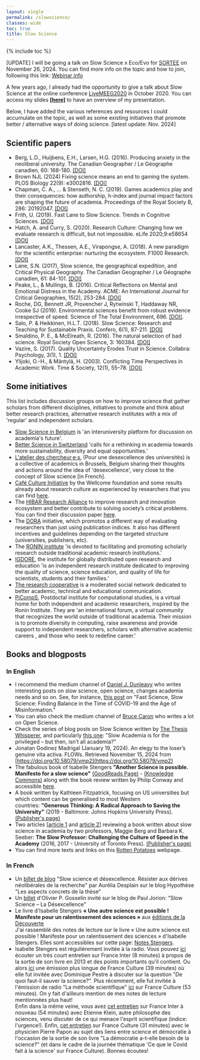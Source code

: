 ```yaml
---
layout: single
permalink: /slowscience/
classes: wide
toc: true
title: Slow Science
---
```


{% include toc %}

[UPDATE] I will be going a talk on Slow Science x Eco/Evo for [SORTEE](https://www.sortee.org/) on November 26, 2024. You can find more info on the topic and how to join, following this link: [Webinar info](https://events.humanitix.com/sortee-webinar-in-defense-of-depth-slow-science-for-sustainable-progress-in-ecology-and-evolution)

A few years ago, I already had the opportunity to give a talk about Slow Science at the online conference [LiveMEEG2020](https://livemeeg2020.org/) in October 2020. You can access my slides <a href="/pdf/SlowScience.pdf" target="_blank"><b>[here]</b></a> to have an overview of my presentation. 

Below, I have added the various references and resources I could accumulate on the topic, as well as some existing initiatives that promote better / alternative ways of doing science. [latest update: Nov. 2024]

## Scientific papers
- Berg, L.D., Huijbens, E.H., Larsen, H.G. (2016). Producing anxiety in the neoliberal university. The Canadian Geographer / Le Géographe canadien, 60: 168-180. [[DOI]](https://doi.org/10.1111/cag.12261)
- Brown NJL (2024) Fixing science means an end to gaming the system. PLOS Biology 22(9): e3002816. [[DOI]](https://doi.org/10.1371/journal.pbio.3002816)
- Chapman, C. A., ... & Stenseth, N. C. (2019). Games academics play and their consequences: how authorship, h-index and journal impact factors are shaping the future of academia. Proceedings of the Royal Society B, 286: 20192047. [[DOI]](https://royalsocietypublishing.org/doi/10.1098/rspb.2019.2047)
- Frith, U. (2019). Fast Lane to Slow Science. Trends in Cognitive Sciences. [[DOI]](https://www.sciencedirect.com/science/article/pii/S1364661319302426)
- Hatch, A. and Curry, S. (2020). Research Culture: Changing how we evaluate research is difficult, but not impossible. eLife 2020;9:e58654 [[DOI]](https://elifesciences.org/articles/58654)
- Lancaster, A.K., Thessen, A.E., Virapongse, A. (2018). A new paradigm for the scientific enterprise: nurturing the ecosystem. F1000 Research. [[DOI]](https://f1000research.com/articles/7-803)
- Lane, S.N. (2017), Slow science, the geographical expedition, and Critical Physical Geography. The Canadian Geographer / Le Géographe canadien, 61: 84-101. [[DOI]](https://doi.org/10.1111/cag.12329)
- Peake, L., & Mullings, B. (2016). Critical Reflections on Mental and Emotional Distress in the Academy. ACME: An International Journal for Critical Geographies, 15(2), 253-284. [[DOI]](https://www.acme-journal.org/index.php/acme/article/view/1123)
- Roche, DG, Bennett JR, Provencher J, Rytwinski T, Haddaway NR, Cooke SJ (2019). Environmental sciences benefit from robust evidence irrespective of speed. Science of The Total Environment, 696. [[DOI]](https://doi.org/10.1016/j.scitotenv.2019.134000).
- Salo, P. & Heikkinen, H.L.T. (2018). Slow Science: Research and Teaching for Sustainable Praxis. Confero, 6(1), 87-211. [[DOI]](http://www.confero.ep.liu.se/article.asp?DOI=10.3384/confero.2001-4562.181130)
- Smaldino, P. E., & McElreath, R. (2016). The natural selection of bad science. Royal Society Open Science, 3: 160384. [[DOI]](https://royalsocietypublishing.org/doi/10.1098/rsos.160384)
- Vazire, S. (2017). Quality Uncertainty Erodes Trust in Science. Collabra: Psychology, 3(1), 1. [[DOI]](https://www.collabra.org/articles/10.1525/collabra.74/)
- Ylijoki, O.-H., & Mäntylä, H. (2003). Conflicting Time Perspectives in Academic Work. Time & Society, 12(1), 55–78. [[DOI]](https://doi.org/10.1177/0961463X03012001364)


## Some initiatives
This list includes discussion groups on how to improve science that gather scholars from different disciplines, initiatives to promote and think about better research practices, alternative research institutes with a mix of 'regular' and independent scholars. 
- [Slow Science in Belgium](https://slowscience.be/) is 'an interuniversity platform for discussion on academia's future'.
- [Better Science in Switzerland](https://betterscience.ch/) 'calls for a rethinking in academia towards more sustainability, diversity and equal opportunities.'
- [L'atelier des chercheur·e·s.](https://lac.ulb.ac.be/LAC/home.html) (Pour une desexcellence des universités) is a collective of academics in Brussels, Belgium sharing their thoughts and actions around the idea of 'desexcellence', very close to the concept of Slow science [in French].
- [Café Culture Initiative](https://wellcome.org/what-we-do/our-work/research-culture/hosting-your-cafe-culture-discussion) by the Wellcome foundation and some results already about research culture as experienced by researchers that you can find [here](https://wellcome.org/reports/what-researchers-think-about-research-culture).
- The [HIBAR Research Alliance](https://hibar-research.org/) to improve research and innovation ecosystem and better contribute to solving society’s critical problems. You can find their discussion paper [here](https://hibar-research.org/wp-content/uploads/2020/06/Making-changes-in-the-academic-incentive-system-June-3-2020.pdf).
- The [DORA](https://sfdora.org) initiative, which promotos a different way of evaluating researchers than just using publication indices. It also has different incentives and guidelines depending on the targeted structure (universities, publishers, etc).
- The [RONIN institute](http://ronininstitute.org/) 'is devoted to facilitating and promoting scholarly research outside traditional academic research institutions.'
- [IGDORE](https://igdore.org/), the institute for globally distributed open research and education 'is an independent research institute dedicated to improving the quality of science, science education, and quality of life for scientists, students and their families.'
- [The research cooperative](https://researchcooperative.org/) is a moderated social network dedicated to better academic, technical and educational communication.
- [PiCompS](https://picomps.org/), Postdoctal institute for computational studies, is a virtual home for both independent and academic researchers, inspired by the Ronin Institute. They are 'an international forum, a virtual community that recognizes the world outside of traditional academia. Their mission is to promote diversity in computing, raise awareness and provide support to independent researchers, scholars with alternative academic careers , and those who seek to redefine career.'


## Books and blogposts
### In English
- I recommend the medium channel of [Daniel J. Dunleavy](https://medium.com/@dunldj) who writes interesting posts on slow science, open science, changes academia needs and so on. See, for instance, [this post](https://medium.com/@dunldj/fast-science-slow-science-finding-balance-in-the-time-of-covid-19-and-the-age-of-misinformation-b57946c523d7) on "Fast Science, Slow Science: Finding Balance in the Time of COVID-19 and the Age of Misinformation."
- You can also check the medium channel of [Bruce Caron](https://medium.com/@junanaguy) who writes a lot on Open Science.
- Check the series of blog posts on Slow Science written by [The Thesis Whisperer](https://thesiswhisperer.com/), and particularly [this one](https://thesiswhisperer.com/2018/05/02/slow-academia-is-for-the-privileged-but-then-isnt-all-academia/?fbclid=IwAR2bS4D4flV6AeZBX176V7M6_l0-BYuN89gOboJLLDB7HYMRbEcH_JP5DrA): "Slow Academia is for the privileged – but then, isn’t all academia?"
- Jonatan Godinez Madrigal (January 19, 2024). An elegy to the loser’s genuine vita activa. FLOWs. Retrieved November 15, 2024 from [https://doi.org/10.58079/vmp2](https://doi.org/10.58079/vmp2)
- The fabulous book of Isabelle Stengers **"Another Science is possible. Manifesto for a slow science"** [(GoodReads Page)](https://www.goodreads.com/book/show/35416921-another-science-is-possible) - [(Knowledge Commons)](https://hcommons.org/?get_group_doc=1003678/1700760973-AnotherScienceIsPossible_A-IsabelleStengers.pdf) along with the book review written by Philip Conway and accessible [here](https://www.societyandspace.org/articles/another-science-is-possible-by-isabelle-stengers).
- A book written by Kathleen Fitzpatrick, focusing on US universities but which content can be generalised to most Western countries: **"Generous Thinking: A Radical Approach to Saving the University"** (2019 - Baltimore: Johns Hopkins University Press). [(Publisher's page)](https://jhupbooks.press.jhu.edu/title/generous-thinking)
- Two articles [[article 1](https://www.insidehighered.com/news/2016/04/19/book-argues-faculty-members-should-actively-resist-culture-speed-modern-academe) and [article 2](https://theconversation.com/the-slow-professor-could-bring-back-creativity-to-our-universities-121170)] reviewing a book written about slow science in academia by two professors, Maggie Berg and Barbara K. Seeber: **The Slow Professor: Challenging the Culture of Speed in the Academy** (2016, 2017 - University of Toronto Press). [(Publisher's page)](https://utorontopress.com/us/the-slow-professor-3) 
- You can find more texts and links on this [Rotten Potatoes](https://threerottenpotatoes.wordpress.com/independent-science-2/text-links/) webpage.

### In French
- Un [billet de blog](https://act.hypotheses.org/4667) "Slow science et désexcellence. Résister aux dérives néolibérales de la recherche" par Aurélia Desplain sur le blog Hypothèse "Les aspects concrets de la thèse"
- Un [billet](https://www.pauljorion.com/blog/2011/08/23/slow-science-la-desexcellence-par-olivier-p-gosselain/) d'Olivier P. Gosselin invité sur le blog de Paul Jorion: "Slow Science – La Désexcellence"
- Le livre d'Isabelle Stengers **« Une autre science est possible ! Manifeste pour un ralentissement des sciences »** aux [éditions de la Découverte](https://editionsladecouverte.fr/catalogue/index-Une_autre_science_est_possible__-9782707197696.html) <br>
J'ai rassemblé des notes de lecture sur le livre « Une autre science est possible ! Manifeste pour un ralentissement des sciences » d'Isabelle Stengers. Elles sont accessibles sur cette page: [Notes Stengers](https://yseulthb.github.io/stengers/).
- Isabelle Stengers est régulièrement invitée à la radio. Vous pouvez [ici](https://www.franceinter.fr/emissions/parenthese/parenthese-10-fevrier-2013) écouter un très court entretien sur France Inter (8 minutes) à propos de la sortie de son livre en 2013 et des points importants qu'il contient. Ou alors [ici](https://www.franceculture.fr/emissions/du-grain-moudre/de-quoi-faut-il-sauver-la-science) une émission plus longue de France Culture (39 minutes) où elle fut invitée avec Dominique Pestre à discuter sur la question "De quoi faut-il sauver la science?". Plus récemment, elle fut invitée à l'émission de radio "La méthode scientifique" [ici](https://www.radiofrance.fr/franceculture/podcasts/la-methode-scientifique/grand-entretien-avec-isabelle-stengers-1654265) sur France Culture (53 minutes). On y fait d'ailleurs mention de mes notes de lecture mentionnées plus haut!  <br>
Enfin dans la même veine, vous avez [cet entretien](https://www.franceinter.fr/emissions/le-grand-face-a-face/le-grand-face-a-face-29-aout-2020?fbclid=IwAR2XIx5Dr_EqTeEJP1EjOHkMLEyYDTzy8TDS1KgD8SZT6eQZEZtBmQmGbK4) sur France Inter à nouveau (54 minutes) avec Etienne Klein, autre philosophe des sciences, venu discuter de ce qui menace l'esprit scientifique (indice: l'urgence!). Enfin, [cet entretien](https://www.franceculture.fr/emissions/la-grande-table-idees/quel-role-joue-la-science-en-democratie?xtor=EPR-3) sur France Culture (31 minutes) avec le physicien Pierre Papon au sujet des liens entre science et démocratie à l'occasion de la sortie de son livre "La démocratie a-t-elle besoin de la science?" (et dans le cadre de la journée thématique 'Ce que le Covid fait à la science' sur France Culture). Bonnes écoutes!
